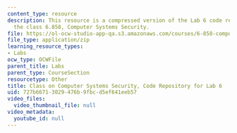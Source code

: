 ```yaml
---
content_type: resource
description: This resource is a compressed version of the Lab 6 code repository for
  the class 6.858, Computer Systems Security.
file: https://ol-ocw-studio-app-qa.s3.amazonaws.com/courses/6-858-computer-systems-security-fall-2014/727b66713029476b9fbcd5ef641eeb57_MIT6_858F14_lab6.zip
file_type: application/zip
learning_resource_types:
- Labs
ocw_type: OCWFile
parent_title: Labs
parent_type: CourseSection
resourcetype: Other
title: Class on Computer Systems Security, Code Repository for Lab 6
uid: 727b6671-3029-476b-9fbc-d5ef641eeb57
video_files:
  video_thumbnail_file: null
video_metadata:
  youtube_id: null
---
```

